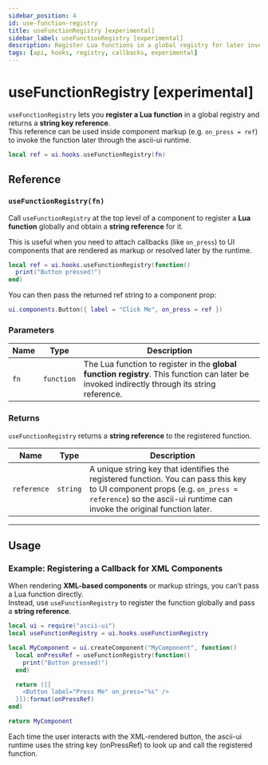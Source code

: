 ```yaml
---
sidebar_position: 4
id: use-function-registry
title: useFunctionRegistry [experimental]
sidebar_label: useFunctionRegistry [experimental]
description: Register Lua functions in a global registry for later invocation within ascii-ui components.
tags: [api, hooks, registry, callbacks, experimental]
---
```


# useFunctionRegistry [experimental]

`useFunctionRegistry` lets you **register a Lua function** in a global registry and returns a **string key reference**.  
This reference can be used inside component markup (e.g. `on_press = ref`) to invoke the function later through the ascii-ui runtime.

```lua
local ref = ui.hooks.useFunctionRegistry(fn)
```

## Reference

### `useFunctionRegistry(fn)`

Call `useFunctionRegistry` at the top level of a component to register a **Lua function** globally and obtain a **string reference** for it.

This is useful when you need to attach callbacks (like `on_press`) to UI components that are rendered as markup or resolved later by the runtime.

```lua
local ref = ui.hooks.useFunctionRegistry(function()
  print("Button pressed!")
end)
```

You can then pass the returned ref string to a component prop:

```lua
ui.components.Button({ label = "Click Me", on_press = ref })
```

### Parameters

| Name | Type | Description |
|------|------|--------------|
| `fn` | `function` | The Lua function to register in the **global function registry**. This function can later be invoked indirectly through its string reference. |

### Returns

`useFunctionRegistry` returns a **string reference** to the registered function.

| Name | Type | Description |
|------|------|--------------|
| `reference` | `string` | A unique string key that identifies the registered function. You can pass this key to UI component props (e.g. `on_press = reference`) so the ascii-ui runtime can invoke the original function later. |

---

## Usage

### Example: Registering a Callback for XML Components

When rendering **XML-based components** or markup strings, you can’t pass a Lua function directly.  
Instead, use `useFunctionRegistry` to register the function globally and pass a **string reference**.

```lua
local ui = require("ascii-ui")
local useFunctionRegistry = ui.hooks.useFunctionRegistry

local MyComponent = ui.createComponent("MyComponent", function()
  local onPressRef = useFunctionRegistry(function()
    print("Button pressed!")
  end)

  return ([[
    <Button label="Press Me" on_press="%s" />
  ]]):format(onPressRef)
end)

return MyComponent
```

Each time the user interacts with the XML-rendered button,
the ascii-ui runtime uses the string key (onPressRef) to look up and call the registered function.

